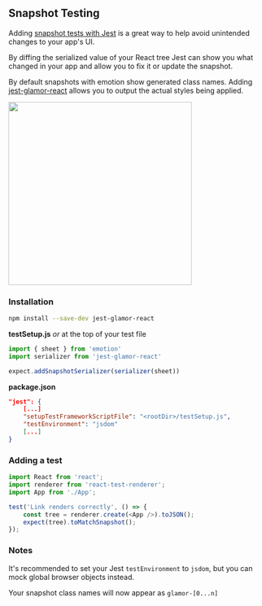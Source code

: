 ## Snapshot Testing

Adding [snapshot tests with Jest](https://facebook.github.io/jest/docs/en/snapshot-testing.html) is a great way to help avoid unintended changes to your app's UI.

By diffing the serialized value of your React tree Jest can show you what changed in your app and allow you to fix it or update the snapshot.

By default snapshots with emotion show generated class names. Adding [jest-glamor-react](https://github.com/kentcdodds/jest-glamor-react) allows you to output the actual styles being applied. 

<img height="360px" src="https://user-images.githubusercontent.com/514026/31314015-02b79ca6-abc3-11e7-8f70-1edb31c7f43b.jpg"/>


### Installation

```bash
npm install --save-dev jest-glamor-react
```

**testSetup.js** _or_ at the top of your test file

```javascript
import { sheet } from 'emotion'
import serializer from 'jest-glamor-react'

expect.addSnapshotSerializer(serializer(sheet))
```

**package.json**

```json
"jest": {
	[...]
	"setupTestFrameworkScriptFile": "<rootDir>/testSetup.js",
	"testEnvironment": "jsdom"
	[...]
}
```

### Adding a test

```javascript
import React from 'react';
import renderer from 'react-test-renderer';
import App from './App';

test('Link renders correctly', () => {
    const tree = renderer.create(<App />).toJSON();
    expect(tree).toMatchSnapshot();
});
```

### Notes
It's recommended to set your Jest `testEnvironment` to `jsdom`, but you can mock global browser objects instead.

Your snapshot class names will now appear as `glamor-[0...n]`

